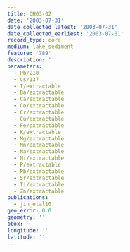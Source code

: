 ```yaml
---
title: QH03-02
date: '2003-07-31'
date_collected_latest: '2003-07-31'
date_collected_earliest: '2003-07-01'
record_type: core
medium: lake_sediment
feature: '789'
description: ''
parameters:
  - Pb/210
  - Cs/137
  - I/extractable
  - Ba/extractable
  - Ca/extractable
  - Co/extractable
  - Cr/extractable
  - Cu/extractable
  - Fe/extractable
  - K/extractable
  - Mg/extractable
  - Mn/extractable
  - Na/extractable
  - Ni/extractable
  - P/extractable
  - Pb/extractable
  - Sr/extractable
  - Ti/extractable
  - Zn/extractable
publications:
  - jin_etal10
geo_error: 0.0
geometry: ''
bbox: ~
longitude: ''
latitude: ''
---
```

